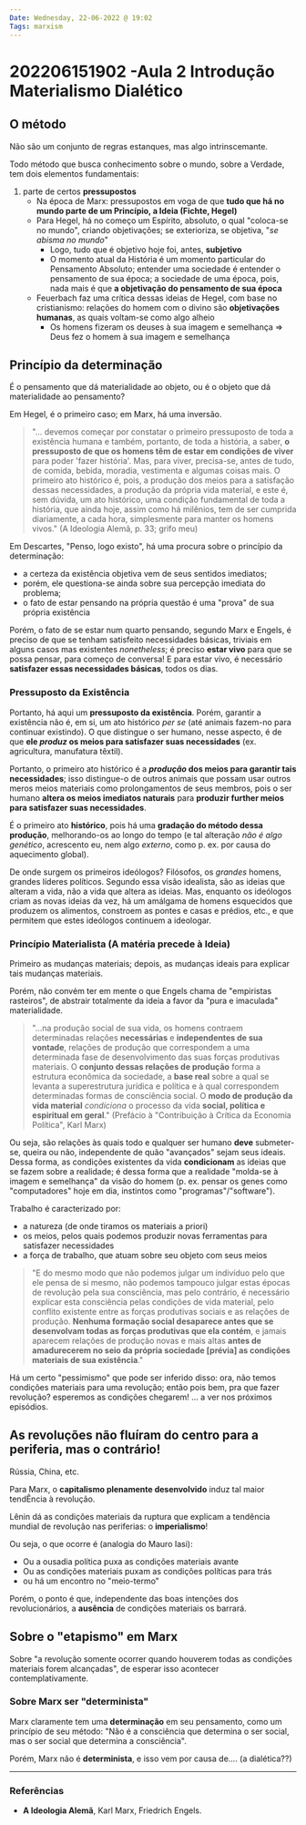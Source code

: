 ```yaml
---
Date: Wednesday, 22-06-2022 @ 19:02
Tags: marxism
---
```

# 202206151902 -Aula 2 Introdução Materialismo Dialético
## O método
Não são um conjunto de regras estanques, mas algo intrinscemante.

Todo método que busca conhecimento sobre o mundo, sobre a Verdade, tem dois elementos fundamentais:
1. parte de certos **pressupostos**
	- Na época de Marx: pressupostos em voga de que **tudo que há no mundo parte de um Princípio, a Ideia (Fichte, Hegel)**
	- Para Hegel, há no começo um Espírito, absoluto, o qual "coloca-se no mundo", criando objetivações; se exterioriza, se objetiva, "*se abisma no mundo*"
		- Logo, tudo que é objetivo hoje foi, antes, **subjetivo**
		- O momento atual da História é um momento particular do Pensamento Absoluto; entender uma sociedade é entender o pensamento de sua época; a sociedade de uma época, pois, nada mais é que **a objetivação do pensamento de sua época**
	- Feuerbach faz uma crítica dessas ideias de Hegel, com base no cristianismo: relações do homem com o divino são **objetivações humanas**, as quais voltam-se como algo alheio 
		- Os homens fizeram os deuses à sua imagem e semelhança => Deus fez o homem à sua imagem e semelhança 

## Princípio da determinação
É o pensamento que dá materialidade ao objeto, ou é o objeto que dá materialidade ao pensamento?

Em Hegel, é o primeiro caso; em Marx, há uma inversão.

>"... devemos começar por constatar o primeiro pressuposto de toda a existência humana e também, portanto, de toda a história, a saber, **o pressuposto de que os homens têm de estar em condições de viver** para poder 'fazer história'. Mas, para viver, precisa-se, antes de tudo, de comida, bebida, moradia, vestimenta e algumas coisas mais. 
> O primeiro ato histórico é, pois, a produção dos meios para a satisfação dessas necessidades, a produção da própria vida material, e este é, sem dúvida, um ato histórico, uma condição fundamental de toda a história, que ainda hoje, assim como há milênios, tem de ser cumprida diariamente, a cada hora, simplesmente para manter os homens vivos." (A Ideologia Alemã, p. 33; grifo meu)

Em Descartes, "Penso, logo existo", há uma procura sobre o princípio da determinação: 
* a certeza da existência objetiva vem de seus sentidos imediatos;
* porém, ele questiona-se ainda sobre sua percepção imediata do problema;
* o fato de estar pensando na própria questão é uma "prova" de sua própria existência

Porém, o fato de se estar num quarto pensando, segundo Marx e Engels, é preciso de que se tenham satisfeito necessidades básicas, triviais em alguns casos mas existentes *nonetheless*; é preciso **estar vivo** para que se possa pensar, para começo de conversa! E para estar vivo, é necessário **satisfazer essas necessidades básicas**, todos os dias. 

### Pressuposto da Existência
Portanto, há aqui um **pressuposto da existência**. Porém, garantir a existência não é, em si, um ato histórico *per se* (até animais fazem-no para continuar existindo). O que distingue o ser humano, nesse aspecto, é de que **ele *produz* os meios para satisfazer suas necessidades** (ex. agricultura, manufatura têxtil). 

Portanto, o primeiro ato histórico é a ***produção* dos meios para garantir tais necessidades**; isso distingue-o de outros animais que possam usar outros meros meios materiais como prolongamentos de seus membros, pois o ser humano **altera os meios imediatos naturais** para **produzir further meios para satisfazer suas necessidades**.

É o primeiro ato **histórico**, pois há uma **gradação do método dessa produção**, melhorando-os ao longo do tempo (e tal alteração *não é algo genético*, acrescento eu, nem algo *externo*, como p. ex. por causa do aquecimento global).

De onde surgem os primeiros ideólogos? Filósofos, os *grandes* homens, grandes líderes políticos. Segundo essa visão idealista, são as ideias que alteram a vida, não a vida que altera as ideias. Mas, enquanto os ideólogos criam as novas ideias da vez, há um amálgama de homens esquecidos que produzem os alimentos, constroem as pontes e casas e prédios, etc., e que permitem que estes ideólogos continuem a ideologar. 

### Princípio Materialista (A matéria precede à Ideia)
Primeiro as mudanças materiais; depois, as mudanças ideais para explicar tais mudanças materiais. 

Porém, não convém ter em mente o que Engels chama de "empiristas rasteiros", de abstrair totalmente da ideia a favor da "pura e imaculada" materialidade. 

> "...na produção social de sua vida, os homens contraem determinadas relações **necessárias** e **independentes de sua vontade**, relações de produção que correspondem a uma determinada fase de desenvolvimento das suas forças produtivas materiais.
> O **conjunto dessas relações de produção** forma a estrutura econômica da sociedade, a **base real** sobre a qual se levanta a superestrutura jurídica e política e à qual correspondem determinadas formas de consciência social.
> O **modo de produção da vida material** *condiciona* o processo da vida **social, política e espiritual em geral**." (Prefácio à "Contribuição à Crítica da Economia Política", Karl Marx)

Ou seja, são relações às quais todo e qualquer ser humano **deve** submeter-se, queira ou não, independente de quão "avançados" sejam seus ideais. Dessa forma, as condições existentes da vida **condicionam** as ideias que se fazem sobre a realidade; é dessa forma que a realidade "molda-se à imagem e semelhança" da visão do homem (p. ex. pensar os genes como "computadores" hoje em dia, instintos como "programas"/"software"). 

Trabalho é caracterizado por:
- a natureza (de onde tiramos os materiais a priori)
- os meios, pelos quais podemos produzir novas ferramentas para satisfazer necessidades
- a força de trabalho, que atuam sobre seu objeto com seus meios

> "E do mesmo modo que não podemos julgar um indivíduo pelo que ele pensa de si mesmo, não podemos tampouco julgar estas épocas de revolução pela sua consciência, mas pelo contrário, é necessário explicar esta consciência pelas condições de vida material, pelo conflito existente entre as forças produtivas sociais e as relações de produção.
> **Nenhuma formação social desaparece antes que se desenvolvam todas as forças produtivas que ela contém**, e jamais aparecem relações de produção novas e mais altas **antes de amadurecerem no seio da própria sociedade [prévia] as condições materiais de sua existência**."

Há um certo "pessimismo" que pode ser inferido disso: ora, não temos condições materiais para uma revolução; então pois bem, pra que fazer revolução? esperemos as condições chegarem! ... a ver nos próximos episódios.

## As revoluções não fluíram do centro para a periferia, mas o contrário!
Rússia, China, etc.

Para Marx, o **capitalismo plenamente desenvolvido** induz tal maior tendÊncia à revolução. 

Lênin dá as condições materiais da ruptura que explicam a tendência mundial de revolução nas periferias: o **imperialismo**! 

Ou seja, o que ocorre é (analogia do Mauro Iasi):
- Ou a ousadia política puxa as condições materiais avante
- Ou as condições materiais puxam as condições políticas para trás
- ou há um encontro no "meio-termo"

Porém, o ponto é que, independente das boas intenções dos revolucionários, a **ausência** de condições materiais os barrará.

## Sobre o "etapismo" em Marx
Sobre "a revolução somente ocorrer quando houverem todas as condições materiais forem alcançadas", de esperar isso acontecer contemplativamente.

### Sobre Marx ser "determinista"
Marx claramente tem uma **determinação** em seu pensamento, como um princípio de seu método: "Não é a consciência que determina o ser social, mas o ser social que determina a consciência". 

Porém, Marx não é **determinista**, e isso vem por causa de.... (a dialética??)

---
### Referências
- **A Ideologia Alemã**, Karl Marx, Friedrich Engels. 